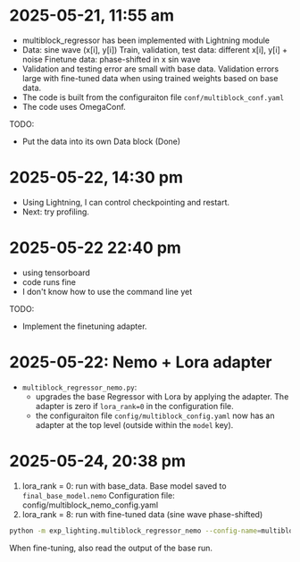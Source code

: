 # 2025-05-21, 11:55 am
- multiblock_regressor has been implemented with Lightning module
- Data: sine wave (x[i], y[i])
  Train, validation, test data: different x[i], y[i] + noise
  Finetune data: phase-shifted in x sin wave
- Validation and testing error are small with base data. 
  Validation errors large with fine-tuned data when using trained weights based on base data. 
- The code is built from the configuraiton file `conf/multiblock_conf.yaml`
- The code uses OmegaConf.

TODO: 
- Put the data into its own Data block (Done)

# 2025-05-22, 14:30 pm
- Using Lightning, I can control checkpointing and restart. 
- Next: try profiling. 

# 2025-05-22 22:40 pm
- using tensorboard
- code runs fine
- I don't know how to use the command line yet 

TODO: 
- Implement the finetuning adapter.

# 2025-05-22: Nemo + Lora adapter
- `multiblock_regressor_nemo.py`: 
  - upgrades the base Regressor with Lora by applying the adapter. 
    The adapter is zero if `lora_rank=0` in the configuration file.
  - the configuraiton file `config/multiblock_config.yaml` now has 
    an adapter at the top level (outside within the `model` key). 

# 2025-05-24, 20:38 pm
1. lora_rank = 0: run with base_data. Base model saved to `final_base_model.nemo`
   Configuration file: config/multiblock_nemo_config.yaml
2. lora_rank = 8: run with fine-tuned data (sine wave phase-shifted)
```bash
python -m exp_lighting.multiblock_regressor_nemo --config-name=multiblock_nemo_finetune_config.yaml
```
  When fine-tuning, also read the output of the base run. 
